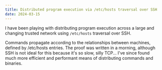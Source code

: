 ```yaml
---
title: Distributed program execution via /etc/hosts traversal over SSH
date: 2024-03-15
---
```

I have been playing with distributing program execution across a large and changing trusted network using `/etc/hosts` traversal over SSH.

Commands propagate according to the relationships between machines, defined by /etc/hosts entries. The proof was written in a morning, although SSH is not ideal for this because it's so slow, silly TCP... I've since found much more efficient and performant means of distributing commands and binaries.